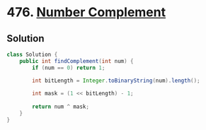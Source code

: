 # 476. [Number Complement](https://leetcode.com/problems/number-complement/description/?envType=daily-question&envId=2024-08-22)

## Solution

```java
class Solution {
    public int findComplement(int num) {
        if (num == 0) return 1;

        int bitLength = Integer.toBinaryString(num).length();
        
        int mask = (1 << bitLength) - 1;
        
        return num ^ mask;
    }
}
```
